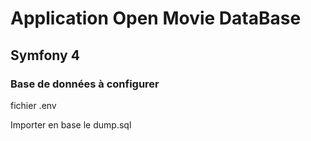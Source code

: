 # Application Open Movie DataBase
## Symfony 4

### Base de données à configurer

fichier .env

Importer en base le dump.sql
